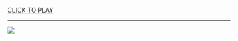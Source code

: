 
<a href="https://premium76.site?title=unblocked_games_bt5&ref=13M">CLICK TO PLAY</a></h3>
<hr>

<a href="https://premium76.site?title=unblocked_games_bt5&ref=13M"><img src="https://clearcache.store/games.png"></a>


